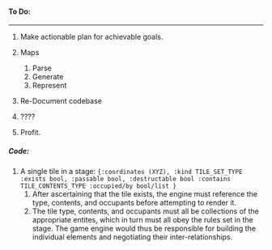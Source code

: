 #### To Do:
------
1. Make actionable plan for achievable goals.
2. Maps
    1. Parse
    2. Generate
    3. Represent

  3. Re-Document codebase
  4. ????
  5. Profit. 




##### Code:
1. A single tile in a stage:
`{:coordinates (XYZ), :kind TILE_SET_TYPE  :exists bool, :passable bool, :destructable bool :contains TILE_CONTENTS_TYPE :occupied/by bool/list }`
   1. After ascertaining that the tile exists,  the engine must reference the type, contents, and occupants before attempting to render it.
     1. The tile type, contents, and occupants must all be collections of the appropriate entites, which in turn must all obey the rules set in the stage.  The game engine would thus be responsible for building the individual elements and negotiating their inter-relationships.
   